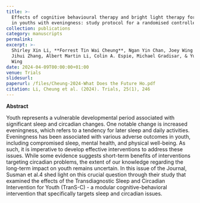 ```yaml
---
title: >-
  Effects of cognitive behavioural therapy and bright light therapy for insomnia
  in youths with eveningness: study protocol for a randomised controlled trial
collection: publications
category: manuscripts
permalink:
excerpt: >-
  Shirley Xin Li, **Forrest Tin Wai Cheung**, Ngan Yin Chan, Joey Wing Yan Chan,
  Jihui Zhang, Albert Martin Li, Colin A. Espie, Michael Gradisar, & Yun-Kwok
  Wing 
date: 2024-04-09T00:00:00+01:00
venue: Trials
slidesurl:
paperurl: /files/Cheung-2024-What Does the Future Ho.pdf
citation: Li, Cheung et al. (2024). Trials, 25(1), 246
---
```

**Abstract**

Youth represents a vulnerable developmental period associated with significant sleep and circadian changes. One notable change is increased eveningness, which refers to a tendency for later sleep and daily activities. Eveningness has been associated with various adverse outcomes in youth, including compromised sleep, mental health, and physical well-being. As such, it is imperative to develop effective interventions to address these issues. While some evidence suggests short-term benefits of interventions targeting circadian problems, the extent of our knowledge regarding the long-term impact on youth remains uncertain. In this issue of the Journal, Susman et al.4 shed light on this crucial question through their study that examined the effects of the Transdiagnostic Sleep and Circadian Intervention for Youth (TranS-C) - a modular cognitive-behavioral intervention that specifically targets sleep and circadian issues.

&nbsp;

&nbsp;